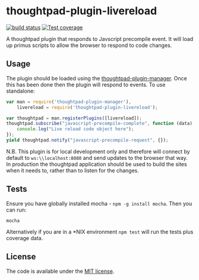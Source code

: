 thoughtpad-plugin-livereload
=================================

[![build status][travis-image]][travis-url]
[![Test coverage][coveralls-image]][coveralls-url]

A thoughtpad plugin that responds to Javscript precompile event. It will load up primus scripts to allow the browser to respond to code changes.

## Usage

The plugin should be loaded using the [thoughtpad-plugin-manager](https://github.com/thoughtpad/thoughtpad-plugin-manager). Once this has been done then the plugin will respond to events. To use standalone:

```JavaScript
var man = require('thoughtpad-plugin-manager'),
    livereload = require('thoughtpad-plugin-livereload');

var thoughtpad = man.registerPlugins([livereload]);
thoughtpad.subscribe("javascript-precompile-complete", function (data) {
    console.log("Live reload code object here");
});
yield thoughtpad.notify("javascript-precompile-request", {});
```

N.B. This plugin is for local development only and therefore will connect by default to `ws:\\localhost:8080` and send updates to the browser that way. In production the thoughtpad application should be used to build the sites when it needs to, rather than to listen for the changes.

## Tests

Ensure you have globally installed mocha - `npm -g install mocha`. Then you can run:

`mocha`

Alternatively if you are in a *NIX environment `npm test` will run the tests plus coverage data.

## License

The code is available under the [MIT license](http://deif.mit-license.org/).

[travis-image]: https://img.shields.io/travis/thoughtpad/thoughtpad-plugin-livereload/master.svg?style=flat-square
[travis-url]: https://travis-ci.org/thoughtpad/thoughtpad-plugin-livereload
[coveralls-image]: https://img.shields.io/coveralls/thoughtpad/thoughtpad-plugin-livereload/master.svg?style=flat-square
[coveralls-url]: https://coveralls.io/r/thoughtpad/thoughtpad-plugin-livereload?branch=master
